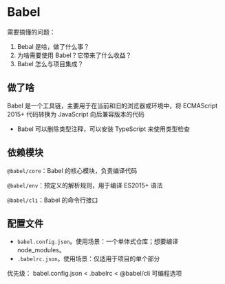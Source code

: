 # Babel

需要搞懂的问题：

1. Bebal 是啥，做了什么事？
2. 为啥需要使用 Babel？它带来了什么收益？
3. Babel 怎么与项目集成？

## 做了啥

Babel 是一个工具链，主要用于在当前和旧的浏览器或环境中，将 ECMAScript 2015+ 代码转换为 JavaScript 向后兼容版本的代码

- Babel 可以删除类型注释，可以安装 TypeScript 来使用类型检查

## 依赖模块

`@babel/core`：Babel 的核心模块，负责编译代码

`@babel/env`：预定义的解析规则，用于编译 ES2015+ 语法

`@babel/cli`：Babel 的命令行接口

## 配置文件

- `babel.config.json`。使用场景：一个单体式仓库；想要编译 node_modules。
- `.babelrc.json`。使用场景：仅适用于项目的单个部分

优先级： babel.config.json < .babelrc < @babel/cli 可编程选项
